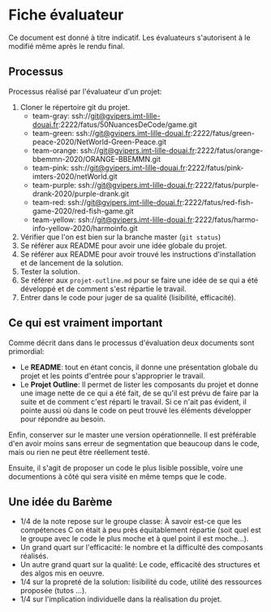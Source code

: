 # Fiche évaluateur

Ce document est donné à titre indicatif. Les évaluateurs s'autorisent à le modifié même après le rendu final.


## Processus

Processus réalisé par l'évaluateur d'un projet:

1. Cloner le répertoire git du projet.
   - team-gray: ssh://git@gvipers.imt-lille-douai.fr:2222/fatus/50NuancesDeCode/game.git
   - team-green: ssh://git@gvipers.imt-lille-douai.fr:2222/fatus/green-peace-2020/NetWorld-Green-Peace.git
   - team-orange: ssh://git@gvipers.imt-lille-douai.fr:2222/fatus/orange-bbemmn-2020/ORANGE-BBEMMN.git
   - team-pink: ssh://git@gvipers.imt-lille-douai.fr:2222/fatus/pink-imters-2020/netWorld.git
   - team-purple: ssh://git@gvipers.imt-lille-douai.fr:2222/fatus/purple-drank-2020/purple-drank.git
   - team-red: ssh://git@gvipers.imt-lille-douai.fr:2222/fatus/red-fish-game-2020/red-fish-game.git
   - team-yellow: ssh://git@gvipers.imt-lille-douai.fr:2222/fatus/harmo-info-yellow-2020/harmoinfo.git
2. Vérifier que l'on est bien sur la branche master (`git status`)
3. Se référer aux README pour avoir une idée globale du projet.
4. Se référer aux README pour avoir trouvé les instructions d'installation et de lancement de la solution.
5. Tester la solution.
6. Se référer aux `projet-outline.md` pour se faire une idée de se qui a été développé et de comment s'est répartie le travail.
7. Entrer dans le code pour juger de sa qualité (lisibilité, efficacité).

## Ce qui est vraiment important

Comme décrit dans dans le processus d'évaluation deux documents sont primordial:

- Le **README**: tout en étant concis, il donne une présentation globale du projet et les points d'entrée pour s'approprier le travail.
- Le **Projet Outline**: Il permet de lister les composants du projet et donne une image nette de ce qui a été fait, de se qu'il est prévu de faire par la suite et de comment c'est réparti le travail. Si ce n'ait pas évident, il pointe aussi où dans le code on peut trouvé les éléments développer pour répondre au besoin.

Enfin, conserver sur le master une version opérationnelle. Il est préférable d'en avoir moins sans erreur de segmentation que beaucoup dans le code, mais ou rien  ne peut être réellement testé.

Ensuite, il s'agit de proposer un code le plus lisible possible, voire une documentions à côté qui sera visité en même temps que le code.

## Une idée du Barème

- 1/4 de la note repose sur le groupe classe: À savoir est-ce que les compétences C on était à peu près équitablement répartie (soit quel est le groupe avec le code le plus moche et à quel point il est moche...).
- Un grand quart sur l'efficacité: le nombre et la difficulté des composants réalisés.
- Un autre grand quart sur la qualité: Le code, efficacité des structures et des algos mis en oeuvre.
- 1/4 sur la propreté de la solution: lisibilité du code, utilité des ressources proposée (tutos ...).
- 1/4 sur l'implication individuelle dans la réalisation du projet.
